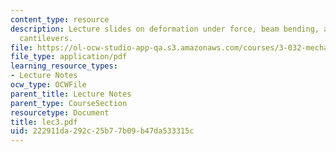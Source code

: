 ```yaml
---
content_type: resource
description: Lecture slides on deformation under force, beam bending, and end-loaded
  cantilevers.
file: https://ol-ocw-studio-app-qa.s3.amazonaws.com/courses/3-032-mechanical-behavior-of-materials-fall-2007/222911da292c25b77b09b47da533315c_lec3.pdf
file_type: application/pdf
learning_resource_types:
- Lecture Notes
ocw_type: OCWFile
parent_title: Lecture Notes
parent_type: CourseSection
resourcetype: Document
title: lec3.pdf
uid: 222911da-292c-25b7-7b09-b47da533315c
---
```

